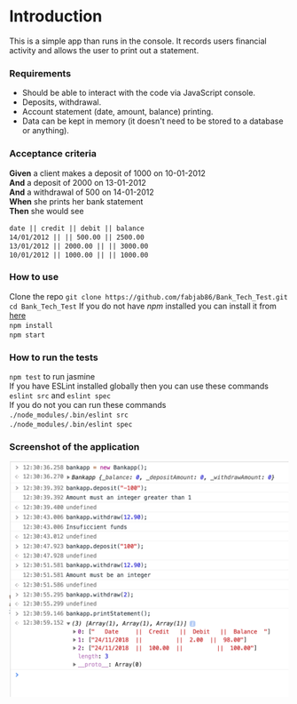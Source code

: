 Introduction
============
This is a simple app than runs in the console. It records users financial activity and allows the user to print out a statement.  

### Requirements

* Should be able to interact with the code via JavaScript console.
* Deposits, withdrawal.
* Account statement (date, amount, balance) printing.
* Data can be kept in memory (it doesn't need to be stored to a database or anything).

### Acceptance criteria

**Given** a client makes a deposit of 1000 on 10-01-2012  
**And** a deposit of 2000 on 13-01-2012  
**And** a withdrawal of 500 on 14-01-2012  
**When** she prints her bank statement  
**Then** she would see

```
date || credit || debit || balance
14/01/2012 || || 500.00 || 2500.00
13/01/2012 || 2000.00 || || 3000.00
10/01/2012 || 1000.00 || || 1000.00
```


### How to use
Clone the repo `git clone https://github.com/fabjab86/Bank_Tech_Test.git`  
`cd Bank_Tech_Test`
If you do not have _npm_ installed you can install it from [here](https://www.npmjs.com/get-npm)    
`npm install`  
`npm start`  

### How to run the tests
`npm test` to run jasmine  
If you have ESLint installed globally then you can use these commands  
`eslint src` and `eslint spec`  
If you do not you can run these commands  
`./node_modules/.bin/eslint src`  
`./node_modules/.bin/eslint spec`  

### Screenshot of the application
<img width=600 src="ScreenShot.png"/>
